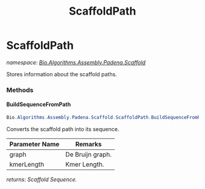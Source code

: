 ﻿---
title: ScaffoldPath
---

# ScaffoldPath
_namespace: [Bio.Algorithms.Assembly.Padena.Scaffold](N-Bio.Algorithms.Assembly.Padena.Scaffold.html)_

Stores information about the scaffold paths.

### Methods

#### BuildSequenceFromPath
```csharp
Bio.Algorithms.Assembly.Padena.Scaffold.ScaffoldPath.BuildSequenceFromPath(Bio.Algorithms.Assembly.Padena.Scaffold.ContigOverlapGraph.ContigGraph,System.Int32)
```
Converts the scaffold path into its sequence.

|Parameter Name|Remarks|
|--------------|-------|
|graph|De Bruijn graph.|
|kmerLength|Kmer Length.|

_returns: Scaffold Sequence._




